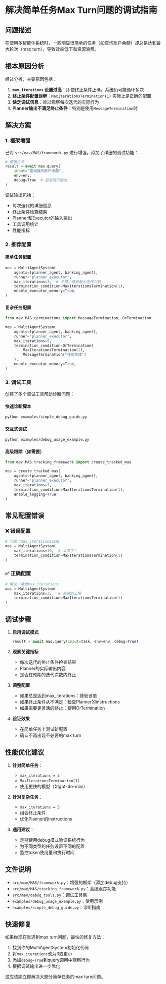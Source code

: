 # 解决简单任务Max Turn问题的调试指南

## 问题描述

在使用多智能体系统时，一些明显很简单的任务（如查询账户余额）却总是达到最大轮次（max turn），导致效率低下和资源浪费。

## 根本原因分析

经过分析，主要原因包括：

1. **`max_iterations` 设置过高**：即使终止条件正确，系统仍可能循环多次
2. **终止条件配置误解**：`MaxIterationsTermination(1)` 实际上是正确的配置
3. **缺乏调试信息**：难以观察每次迭代的实际行为
4. **Planner输出不满足终止条件**：特别是使用`MessageTermination`时

## 解决方案

### 1. 框架增强

已对 `src/mav/MAS/framework.py` 进行增强，添加了详细的调试功能：

```python
# 使用方法
result = await mas.query(
    input="查询我的账户余额",
    env=env,
    debug=True  # 启用调试输出
)
```

调试输出包括：
- 每次迭代的详细信息
- 终止条件检查结果
- Planner和Executor的输入输出
- 工具调用统计
- 性能指标

### 2. 推荐配置

#### 简单任务配置
```python
mas = MultiAgentSystem(
    agents=[planner_agent, banking_agent],
    runner="planner_executor",
    max_iterations=3,  # 关键：降低最大迭代次数
    termination_condition=MaxIterationsTermination(1),
    enable_executor_memory=True,
)
```

#### 复杂任务配置
```python
from mav.MAS.terminations import MessageTermination, OrTermination

mas = MultiAgentSystem(
    agents=[planner_agent, banking_agent],
    runner="planner_executor", 
    max_iterations=5,
    termination_condition=OrTermination(
        MaxIterationsTermination(2),
        MessageTermination("任务完成")
    ),
    enable_executor_memory=True,
)
```

### 3. 调试工具

创建了多个调试工具帮助诊断问题：

#### 快速诊断脚本
```bash
python examples/simple_debug_guide.py
```

#### 交互式调试
```bash
python examples/debug_usage_example.py
```

#### 高级跟踪（如需要）
```python
from mav.MAS.tracking_framework import create_tracked_mas

mas = create_tracked_mas(
    agents=[planner_agent, banking_agent],
    runner="planner_executor",
    max_iterations=3,
    termination_condition=MaxIterationsTermination(1),
    enable_logging=True
)
```

## 常见配置错误

### ❌ 错误配置
```python
# 问题：max_iterations过高
mas = MultiAgentSystem(
    max_iterations=10,  # 太高了！
    termination_condition=MaxIterationsTermination(1)
)
```

### ✅ 正确配置
```python
# 解决：降低max_iterations
mas = MultiAgentSystem(
    max_iterations=3,   # 合理的上限
    termination_condition=MaxIterationsTermination(1)
)
```

## 调试步骤

1. **启用调试模式**
   ```python
   result = await mas.query(input=task, env=env, debug=True)
   ```

2. **观察关键指标**
   - 每次迭代的终止条件检查结果
   - Planner的实际输出内容
   - 是否在预期的迭代次数内终止

3. **调整配置**
   - 如果总是达到max_iterations：降低该值
   - 如果终止条件从不满足：检查Planner的instructions
   - 如果需要更灵活的终止：使用OrTermination

4. **验证效果**
   - 在简单任务上测试新配置
   - 确认不再出现不必要的max turn

## 性能优化建议

1. **针对简单任务**：
   - `max_iterations = 3`
   - `MaxIterationsTermination(1)`
   - 使用更快的模型（如gpt-4o-mini）

2. **针对复杂任务**：
   - `max_iterations = 5`
   - 组合终止条件
   - 优化Planner的instructions

3. **通用建议**：
   - 定期使用debug模式验证系统行为
   - 为不同类型的任务设置不同的配置
   - 监控token使用量和执行时间

## 文件说明

- `src/mav/MAS/framework.py`：增强的框架（添加debug支持）
- `src/mav/MAS/tracking_framework.py`：高级跟踪功能
- `src/mav/debug_tools.py`：调试工具集
- `examples/debug_usage_example.py`：使用示例
- `examples/simple_debug_guide.py`：诊断指南

## 快速修复

如果你现在就遇到max turn问题，最快的修复方法：

1. 找到你的MultiAgentSystem初始化代码
2. 将`max_iterations`改为3或更小
3. 添加`debug=True`到query调用中观察行为
4. 根据调试输出进一步优化

这应该能立即解决大部分简单任务的max turn问题。

